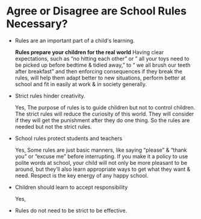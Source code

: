 # Agree or Disagree are School Rules Necessary?

- Rules are an important part of a child's learning.

  **Rules prepare your children for the real world**  Having clear expectations, such as “no hitting each other” or ” all your toys need to be picked up before bedtime & tidied away,” to “ we all brush our teeth after breakfast” and then enforcing consequences if they break the rules, will help them adapt better to new situations, perform better at school and fit in easily at work & in society generally.

- Strict rules hinder creativity.

   Yes,  The purpose of rules is to guide children but not to control children. The strict rules will reduce the curiosity of this world. They will consider if they will get the punishment after they do one thing. So the rules are needed but not the strict rules.

- School rules protect students and teachers

  Yes, Some rules are just basic manners, like saying “please” & “thank you” or “excuse me” before interrupting. If you make it a policy to use polite words at school, your child will not only be more pleasant to be around, but they’ll also learn appropriate ways to get what they want & need. Respect is the key energy of any happy school.

- Children should learn to accept responsibility

  Yes, 

- Rules do not need to be strict to be effective.



